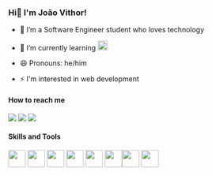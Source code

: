 ### Hi👋 I'm João Vithor!
- 🔭 I’m a Software Engineer student who loves technology
- 🌱 I’m currently learning <img width="20" height="20" src="https://cdn.jsdelivr.net/gh/devicons/devicon@latest/icons/react/react-original-wordmark.svg" />
          
- 😄 Pronouns: he/him
- ⚡ I'm interested in web development

#### How to reach me
<a href = "mailto:joaovithormg@gmail.com"><img loading="lazy" src="https://img.shields.io/badge/Gmail-D14836?style=for-the-badge&logo=gmail&logoColor=white" target="_blank"></a> <a href="https://www.linkedin.com/in/jo%C3%A3o-vithor-moraes-b763872b3/" target="_blank"><img loading="lazy" src="https://img.shields.io/badge/-LinkedIn-%230077B5?style=for-the-badge&logo=linkedin&logoColor=white" target="_blank"></a> <a href="https://www.instagram.com/joaovithormoraes_/" target="_blank"><img loading="lazy" src="https://img.shields.io/badge/-Instagram-%23E4405F?style=for-the-badge&logo=instagram&logoColor=white" target="_blank"></a>

#### Skills and Tools
<img width="35" height="35" src="https://cdn.jsdelivr.net/gh/devicons/devicon@latest/icons/html5/html5-original.svg" /> <img width="35" height="35" src="https://cdn.jsdelivr.net/gh/devicons/devicon@latest/icons/css3/css3-original.svg" /> <img width="35" height="35" src="https://cdn.jsdelivr.net/gh/devicons/devicon@latest/icons/javascript/javascript-plain.svg" /> <img width="35" height="35" src="https://cdn.jsdelivr.net/gh/devicons/devicon@latest/icons/nodejs/nodejs-original.svg" /> <img width="35" heighy="35" src="https://cdn.jsdelivr.net/gh/devicons/devicon@latest/icons/python/python-original.svg" /> <img width="35" height="35" src="https://cdn.jsdelivr.net/gh/devicons/devicon@latest/icons/django/django-plain.svg" /><img width="35" height="35" src="https://cdn.jsdelivr.net/gh/devicons/devicon@latest/icons/linux/linux-original.svg" /> <img width="35" height="35" src="https://cdn.jsdelivr.net/gh/devicons/devicon@latest/icons/git/git-original.svg" />
          
          
          
          
          
          
        
